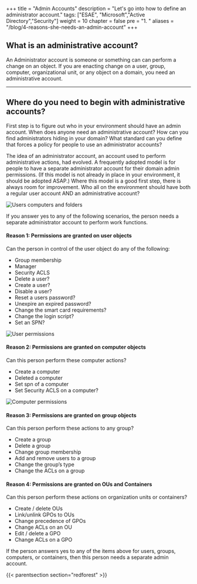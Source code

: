 +++
title = "Admin Accounts"
description = "Let's go into how to define an administrator account."
tags: ["ESAE", "Microsoft","Active Directory","Security"]
weight = 10
chapter = false
pre = "1. "
aliases =  "/blog/4-reasons-she-needs-an-admin-account"
+++

## What is an administrative account?

An Administrator account is someone or something can can perform a change on an object. If you are enacting change on a user, group, computer, organizational unit, or any object on a domain, you need an administrative account.

---

## Where do you need to begin with administrative accounts? 

First step is to figure out who in your environment should have an admin account.  When does anyone need an administrative account? How can you find administrators hiding in your domain?  What standard can you define that forces a policy for people to use an administrator accounts?  

The idea of an administrator account, an account used to perform administrative actions, had evolved. A frequently adopted model is for people to have a separate administrator account for their domain admin permissions. (If this model is not already in place in your environment, it should be adopted ASAP.) Where this model is a good first step, there is always room for improvement.  Who all on the environment should have both a regular user account AND an administrative account?

![Users computers and folders](</redforest/phase1/images/UserComputerFolder.png?classes=shadow&width=500px>)

If you answer yes to any of the following scenarios, the person needs a separate administrator account to perform work functions.

#### Reason 1: Permissions are granted on user objects
Can the person in control of the user object do any of the following:

* Group membership
* Manager
* Security ACLS
* Delete a user?
* Create a user?
* Disable a user?
* Reset a users password?
* Unexpire an expired password?
* Change the smart card requirements?
* Change the login script?
* Set an SPN?

![User permissions](</redforest/phase1/images/User Permissions.jpg?classes=shadow>)

#### Reason 2: Permissions are granted on computer objects
Can this person perform these computer actions?

* Create a computer
* Deleted a computer
* Set spn of a computer
* Set Security ACLS on a computer?

<!-- overlooked acl to link:-->

![Computer permissions](</redforest/phase1/images/Computer Permissions.jpg?classes=shadow>)

#### Reason 3: Permissions are granted on group objects
Can this person perform these actions to any group?

* Create a group
* Delete a group
* Change group membership
* Add and remove users to a group
* Change the group’s type
* Change the ACLs on a group

#### Reason 4: Permissions are granted on OUs and Containers
Can this person perform these actions on organization units or containers?

* Create / delete OUs
* Link/unlink GPOs to OUs
* Change precedence of GPOs
* Change ACLs on an OU
* Edit / delete a GPO
* Change ACLs on a GPO

If the person answers yes to any of the items above for users, groups, computers, or containers, then this person needs a separate admin account.


<!-- To write - why a anyone in a group or connecting to certain computers also need admin accounts -->

{{< parentsection section="redforest" >}}
